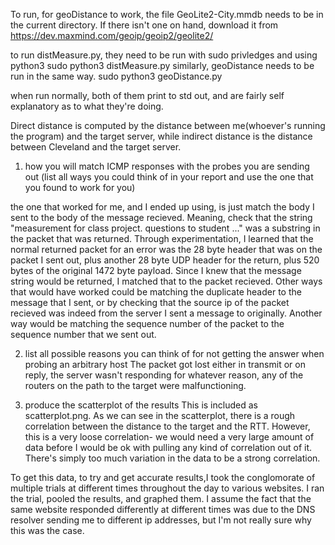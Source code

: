 To run, for geoDistance to work, the file GeoLite2-City.mmdb needs to be in the current directory. If there isn't one on hand, download it from https://dev.maxmind.com/geoip/geoip2/geolite2/

to run distMeasure.py, they need to be run with sudo privledges and using python3
	sudo python3 distMeasure.py
similarly, geoDistance needs to be run in the same way.
	sudo python3 geoDistance.py

when run normally, both of them print to std out, and are fairly self explanatory as to what they're doing.

Direct distance is computed by the distance between me(whoever's running the program) and the target server, while indirect distance is the distance between Cleveland and the target server.


1) how you will match ICMP responses with the probes you are sending out (list all ways you could think of in your report and use the one that you found to work for you)

the one that worked for me, and I ended up using, is just match the body I sent to the body of the message recieved. Meaning, check that the string "measurement for class project. questions to student ..." was a substring in the packet that was returned.
Through experimentation, I learned that the normal returned packet for an error was the 28 byte header that was on the packet I sent out, plus another 28 byte UDP header for the return, plus 520 bytes of the original 1472 byte payload. Since I knew that the message string would be returned, I matched that to the packet recieved.
Other ways that would have worked could be matching the duplicate header to the message that I sent, or by checking that the source ip of the packet recieved was indeed from the server I sent a message to originally.
Another way would be matching the sequence number of the packet to the sequence number that we sent out.


2) list all possible reasons you can think of for not getting the answer when probing an arbitrary host
The packet got lost either in transmit or on reply, the server wasn't responding for whatever reason, any of the routers on the path to the target were malfunctioning.


3) produce the scatterplot of the results
This is included as scatterplot.png.
As we can see in the scatterplot, there is a rough correlation between the distance to the target and the RTT. However, this is a very loose correlation- we would need a very large amount of data before I would be ok with pulling any kind of correlation out of it.
There's simply too much variation in the data to be a strong correlation.

To get this data, to try and get accurate results,I took the conglomorate of multiple trials at different times throughout the day to various websites. I ran the trial, pooled the results, and graphed them.
 I assume the fact that the same website responded differently at different times was due to the DNS resolver sending me to different ip addresses, but I'm not really sure why this was the case.
